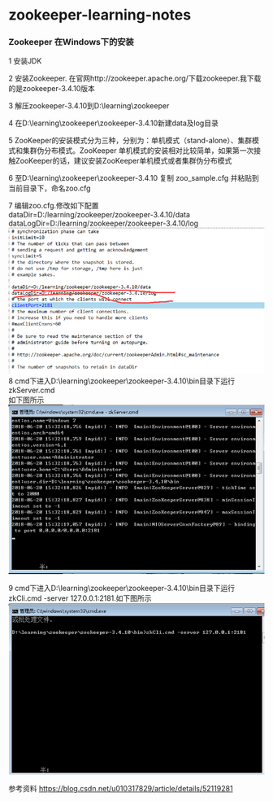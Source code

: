 # zookeeper-learning-notes

### Zookeeper 在Windows下的安装<br>

1 安装JDK<br>

2 安装Zookeeper. 在官网http://zookeeper.apache.org/下载zookeeper.我下载的是zookeeper-3.4.10版本<br>

3 解压zookeeper-3.4.10到D:\learning\zookeeper<br>

4 在D:\learning\zookeeper\zookeeper-3.4.10新建data及log目录<br>

5 ZooKeeper的安装模式分为三种，分别为：单机模式（stand-alone）、集群模式和集群伪分布模式。ZooKeeper 单机模式的安装相对比较简单，如果第一次接触ZooKeeper的话，建议安装ZooKeeper单机模式或者集群伪分布模式<br>
  
6 至D:\learning\zookeeper\zookeeper-3.4.10 复制 zoo_sample.cfg 并粘贴到当前目录下，命名zoo.cfg<br>

7 编辑zoo.cfg.修改如下配置 <br>
  dataDir=D:/learning/zookeeper/zookeeper-3.4.10/data<br>
  dataLogDir=D:/learning/zookeeper/zookeeper-3.4.10/log<br>
![Image text](https://github.com/lixing20080830/zookeeper-learning-notes/raw/master/images-folder/1.png)<br>
8  cmd下进入D:\learning\zookeeper\zookeeper-3.4.10\bin目录下运行zkServer.cmd<br>
如下图所示<br>
![Image text](https://github.com/lixing20080830/zookeeper-learning-notes/raw/master/images-folder/2.png)<br>

9 cmd下进入D:\learning\zookeeper\zookeeper-3.4.10\bin目录下运行zkCli.cmd -server 127.0.0.1:2181.如下图所示<br>
![Image text](https://github.com/lixing20080830/zookeeper-learning-notes/raw/master/images-folder/3.png)<br>

参考资料 https://blog.csdn.net/u010317829/article/details/52119281

